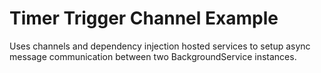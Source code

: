# Timer Trigger Channel Example 

Uses channels and dependency injection hosted services to setup async message communication between two BackgroundService instances. 
